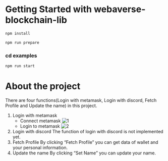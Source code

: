 # Getting Started with webaverse-blockchain-lib

```sh
npm install
```

```sh
npm run prepare
```

### cd examples

```sh
npm run start
```

# About the project
There are four functions(Login with metamask, Login with discord, Fetch Profile and Update the name) in this project.

1.  Login with metamask
    - Connect metamask
    ![1](https://user-images.githubusercontent.com/87816136/162272579-0de10c04-d6ad-4dab-8761-a662adb6baf5.png)
    - Login to metamask
    ![2](https://user-images.githubusercontent.com/87816136/162272746-19bafc67-e028-489c-adce-b851cccd4655.png)
2.  Login with discord
    The function of login with discord is not implemented yet.
3.  Fetch Profile
    By clicking “Fetch Profile” you can get data of wallet and your personal information.
4.  Update the name
    By clicking “Set Name” you can update your name.

